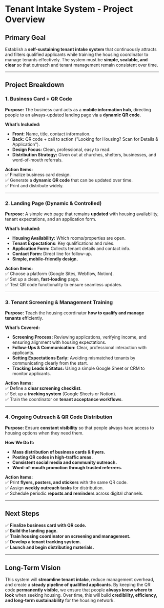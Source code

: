 # **Tenant Intake System - Project Overview**

## **Primary Goal**

Establish a **self-sustaining tenant intake system** that continuously attracts and filters qualified applicants while training the housing coordinator to manage tenants effectively. The system must be **simple, scalable, and clear** so that outreach and tenant management remain consistent over time.

---

## **Project Breakdown**

### **1. Business Card + QR Code**

**Purpose:** The business card acts as a **mobile information hub**, directing people to an always-updated landing page via a **dynamic QR code**.

**What’s Included:**

- **Front:** Name, title, contact information.
- **Back:** QR code + call to action ("Looking for Housing? Scan for Details & Application").
- **Design Focus:** Clean, professional, easy to read.
- **Distribution Strategy:** Given out at churches, shelters, businesses, and word-of-mouth referrals.

**Action Items:**  
✅ Finalize business card design.  
✅ Generate a **dynamic QR code** that can be updated over time.  
✅ Print and distribute widely.

---

### **2. Landing Page (Dynamic & Controlled)**

**Purpose:** A simple web page that remains **updated** with housing availability, tenant expectations, and an application form.

**What’s Included:**

- **Housing Availability:** Which rooms/properties are open.
- **Tenant Expectations:** Key qualifications and rules.
- **Application Form:** Collects tenant details and contact info.
- **Contact Form:** Direct line for follow-up.
- **Simple, mobile-friendly design.**

**Action Items:**  
✅ Choose a platform (Google Sites, Webflow, Notion).  
✅ Set up a clean, **fast-loading** page.  
✅ Test QR code functionality to ensure seamless updates.

---

### **3. Tenant Screening & Management Training**

**Purpose:** Teach the housing coordinator **how to qualify and manage tenants** efficiently.

**What’s Covered:**

- **Screening Process:** Reviewing applications, verifying income, and ensuring alignment with housing expectations.
- **Follow-Ups & Communication:** Clear, professional interaction with applicants.
- **Setting Expectations Early:** Avoiding mismatched tenants by communicating clearly from the start.
- **Tracking Leads & Status:** Using a simple Google Sheet or CRM to monitor applicants.

**Action Items:**  
✅ Define a **clear screening checklist**.  
✅ Set up a **tracking system** (Google Sheets or Notion).  
✅ Train the coordinator on **tenant acceptance workflows**.

---

### **4. Ongoing Outreach & QR Code Distribution**

**Purpose:** Ensure **constant visibility** so that people always have access to housing options when they need them.

**How We Do It:**

- **Mass distribution of business cards & flyers.**
- **Posting QR codes in high-traffic areas.**
- **Consistent social media and community outreach.**
- **Word-of-mouth promotion through trusted referrers.**

**Action Items:**  
✅ Print **flyers, posters, and stickers** with the same QR code.  
✅ Assign **weekly outreach tasks** for distribution.  
✅ Schedule periodic **reposts and reminders** across digital channels.

---

## **Next Steps**

✅ **Finalize business card with QR code.**  
✅ **Build the landing page.**  
✅ **Train housing coordinator on screening and management.**  
✅ **Develop a tenant tracking system.**  
✅ **Launch and begin distributing materials.**

---

## **Long-Term Vision**

This system will **streamline tenant intake**, reduce management overhead, and create a **steady pipeline of qualified applicants**. By keeping the QR code **permanently visible**, we ensure that people **always know where to look** when seeking housing. Over time, this will build **credibility, efficiency, and long-term sustainability** for the housing network.